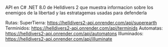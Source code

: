 API en C# .NET 8.0 de Helldivers 2 que muestra informacion sobre los enemigos de la libertad y las estratagemas usadas para defenderla

Rutas:
SuperTierra: https://helldivers2-api.onrender.com/api/superearth
Terminidos: https://helldivers2-api.onrender.com/api/terminids
Automatas: https://helldivers2-api.onrender.com/api/automatons
Illuminados: https://helldivers2-api.onrender.com/api/illuminate
